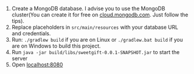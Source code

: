 1. Create a MongoDB database. I advise you to use the MongoDB cluster(You can create it for free on [cloud.mongodb.com](https://cloud.mongodb.com/). Just follow the tips).
2. Replace placeholders in `src/main/resources` with your database URL and credentials.
3. Run: `./gradlew build` if you are on Linux or `./gradlew.bat build` if you are on Windows to build this project.
4. Run `java -jar build/libs/sweetgift-0.0.1-SNAPSHOT.jar` to start the server
5. Open [localhost:8080](http://localhost:8080)